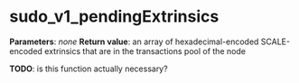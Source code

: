 # sudo_v1_pendingExtrinsics

**Parameters**: *none*
**Return value**: an array of hexadecimal-encoded SCALE-encoded extrinsics that are in the transactions pool of the node

**TODO**: is this function actually necessary?
